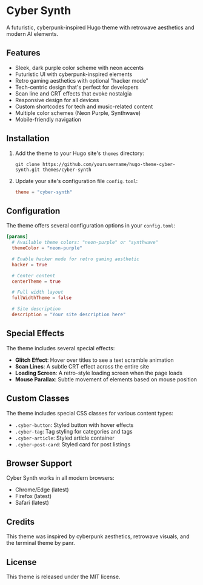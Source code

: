 # Cyber Synth

A futuristic, cyberpunk-inspired Hugo theme with retrowave aesthetics and modern AI elements.

## Features

- Sleek, dark purple color scheme with neon accents
- Futuristic UI with cyberpunk-inspired elements
- Retro gaming aesthetics with optional "hacker mode"
- Tech-centric design that's perfect for developers
- Scan line and CRT effects that evoke nostalgia
- Responsive design for all devices
- Custom shortcodes for tech and music-related content
- Multiple color schemes (Neon Purple, Synthwave)
- Mobile-friendly navigation

## Installation

1. Add the theme to your Hugo site's `themes` directory:
   ```
   git clone https://github.com/yourusername/hugo-theme-cyber-synth.git themes/cyber-synth
   ```

2. Update your site's configuration file `config.toml`:
   ```toml
   theme = "cyber-synth"
   ```

## Configuration

The theme offers several configuration options in your `config.toml`:

```toml
[params]
  # Available theme colors: "neon-purple" or "synthwave"
  themeColor = "neon-purple"

  # Enable hacker mode for retro gaming aesthetic
  hacker = true

  # Center content
  centerTheme = true

  # Full width layout
  fullWidthTheme = false

  # Site description
  description = "Your site description here"
```

## Special Effects

The theme includes several special effects:

- **Glitch Effect**: Hover over titles to see a text scramble animation
- **Scan Lines**: A subtle CRT effect across the entire site
- **Loading Screen**: A retro-style loading screen when the page loads
- **Mouse Parallax**: Subtle movement of elements based on mouse position

## Custom Classes

The theme includes special CSS classes for various content types:

- `.cyber-button`: Styled button with hover effects
- `.cyber-tag`: Tag styling for categories and tags
- `.cyber-article`: Styled article container
- `.cyber-post-card`: Styled card for post listings

## Browser Support

Cyber Synth works in all modern browsers:

- Chrome/Edge (latest)
- Firefox (latest)
- Safari (latest)

## Credits

This theme was inspired by cyberpunk aesthetics, retrowave visuals, and the terminal theme by panr.

## License

This theme is released under the MIT license.